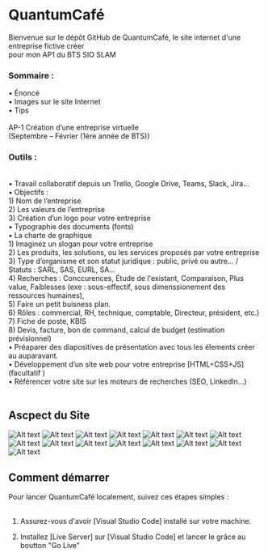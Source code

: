 # QuantumCafé <br>
Bienvenue sur le dépôt GitHub de QuantumCafé, le site internet d'une entreprise fictive créer <br> pour mon AP1 du BTS SIO SLAM <br>

### Sommaire :<br>
• Énoncé<br>
• Images sur le site Internet<br>
• Tips<br>
<br>
AP-1 Création d’une entreprise virtuelle <br>
(Septembre – Février (1ère année de BTS)) 
 <br>
### Outils :
 <br>
• Travail collaboratif depuis un Trello, Google Drive, Teams, Slack, Jira… <br>
• Objectifs : <br>
1) Nom de l’entreprise <br>
2) Les valeurs de l’entreprise <br>
3) Création d’un logo pour votre entreprise <br>
▪ Typographie des documents (fonts) <br>
▪ La charte de graphique <br>
1) Imaginez un slogan pour votre entreprise <br>
2) Les produits, les solutions, ou les services proposés par votre entreprise <br>
3) Type d’organisme et son statut juridique : public, privé ou autre… / Statuts : SARL, SAS,  EURL, SA… <br>
4) Recherches : Conccurences, Étude de l'existant, Comparaison, Plus value, Faiblesses (exe : sous-effectif, sous dimenssionement des ressources humaines), <br>
5) Faire un petit buisness plan. <br>
6) Rôles : commercial, RH, technique, comptable, Directeur, président, etc.) <br>
7) Fiche de poste, KBIS <br>
8) Devis, facture, bon de command, calcul de budget (estimation prévisionnel) <br>
• Préaparer des diapositives de présentation avec tous les élements créer au auparavant. <br>
• Développement d’un site web pour votre entreprise [HTML+CSS+JS] (facultatif ) <br>
• Référencer votre site sur les moteurs de recherches (SEO, LinkedIn...) <br>
<br>

## Ascpect du Site <br>
![Alt text](ReadMe_Image/homepage.png)
![Alt text](ReadMe_Image/servicepage.png)
![Alt text](ReadMe_Image/productpage.png)
![Alt text](ReadMe_Image/drinkpage.png)
![Alt text](ReadMe_Image/coffepage.png)
![Alt text](ReadMe_Image/teapage.png)
![Alt text](ReadMe_Image/bubbleteapage.png)
![Alt text](ReadMe_Image/sodapage.png)
![Alt text](ReadMe_Image/foodpage.png)
![Alt text](ReadMe_Image/pizzapage.png)
![Alt text](ReadMe_Image/burgerpage.png)
![Alt text](ReadMe_Image/paninipage.png)
![Alt text](ReadMe_Image/saladepage.png)
![Alt text](ReadMe_Image/gamepage.png)
![Alt text](ReadMe_Image/singinpage.png)

## Comment démarrer <br>
Pour lancer QuantumCafé localement, suivez ces étapes simples : <br>
 <br>
1. Assurez-vous d'avoir [Visual Studio Code] installé sur votre machine. <br>

2. Installez [Live Server] sur [Visual Studio Code] et lancer le grâce au boutton "Go Live" <br>
